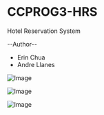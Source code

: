 # CCPROG3-HRS
Hotel Reservation System

--Author--
- Erin Chua
- Andre Llanes

![Image](https://github.com/user-attachments/assets/f613fe12-7a33-4490-9eac-120946ef5a8b)

![Image](https://github.com/user-attachments/assets/002eb4d7-f3c2-4023-9572-02aa29feddf5)

![Image](https://github.com/user-attachments/assets/4c2d2523-5ab2-41a3-accb-d6ad1ed57d50)

